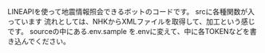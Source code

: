 LINEAPIを使って地震情報照会できるボットのコードです。
srcに各種関数が入っています
流れとしては、NHKからXMLファイルを取得して、加工という感じです。
sourceの中にある.env.sample を.envに変えて、中に各TOKENなどを書き込んでください。
